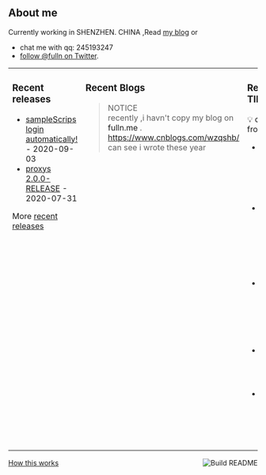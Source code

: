 ## About me

Currently working in SHENZHEN. CHINA ,Read [my blog](https://fulln.me) 
or 
 - chat me with qq: 245193247
 - [follow @fulln on Twitter](https://twitter.com/fulln16).
<table><tr><td valign="top">
 
 
### Recent releases

<!-- recent_releases starts -->
* [sampleScrips login automatically!](https://github.com/fulln/sampleScrips/releases/tag/shell1.0) - 2020-09-03
* [proxys 2.0.0-RELEASE](https://github.com/fulln/proxys/releases/tag/2.0.0) - 2020-07-31
<!-- recent_releases ends -->

More [recent releases](https://github.com/fulln/fulln/blob/master/releases.md)

</td><td valign="top">
  
### Recent Blogs

<!-- recent_blogs starts -->

<!-- recent_blogs ends -->

> NOTICE </br>
> recently ,i havn't copy my blog on <a>fulln.me</a> . <a>https://www.cnblogs.com/wzqshb/ </a> can see i wrote these year  
</td><td valign="top"> 

### Recent TIL
:bulb: derived from [here](https://github.com/fulln/TIL)
<!-- recent_TIL starts -->
* [redis setnx setex](https://github.com/fulln/TIL/blob/master/redis/redisCommand.md) - 2021-03-25
* [java 看加载的class 的来源](https://github.com/fulln/TIL/blob/master/java/basic/getsourceFile.md) - 2021-03-25
* [二叉搜索树中的插入操作](https://github.com/fulln/TIL/blob/master/leetcode/middle/insertIntoBST.md) - 2021-03-25
* [打家劫舍](https://github.com/fulln/TIL/blob/master/leetcode/middle/rob.md) - 2021-03-24
* [最长连续序列](https://github.com/fulln/TIL/blob/master/leetcode/middle/longestConsecutive.md) - 2021-03-22
<!-- recent_TIL ends -->

</td></tr></table>
<a href="https://github.com/fulln/fulln/actions"><img src="https://github.com/fulln/fulln/workflows/Build%20README.md/badge.svg" align="right" alt="Build README"></a> <a href="https://simonwillison.net/2020/Jul/10/self-updating-profile-readme/">How this works</a>
